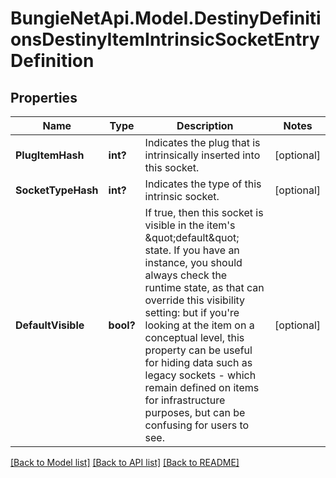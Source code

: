 # BungieNetApi.Model.DestinyDefinitionsDestinyItemIntrinsicSocketEntryDefinition
## Properties

Name | Type | Description | Notes
------------ | ------------- | ------------- | -------------
**PlugItemHash** | **int?** | Indicates the plug that is intrinsically inserted into this socket. | [optional] 
**SocketTypeHash** | **int?** | Indicates the type of this intrinsic socket. | [optional] 
**DefaultVisible** | **bool?** | If true, then this socket is visible in the item&#39;s \&quot;default\&quot; state. If you have an instance, you should always check the runtime state, as that can override this visibility setting: but if you&#39;re looking at the item on a conceptual level, this property can be useful for hiding data such as legacy sockets - which remain defined on items for infrastructure purposes, but can be confusing for users to see. | [optional] 

[[Back to Model list]](../README.md#documentation-for-models) [[Back to API list]](../README.md#documentation-for-api-endpoints) [[Back to README]](../README.md)

